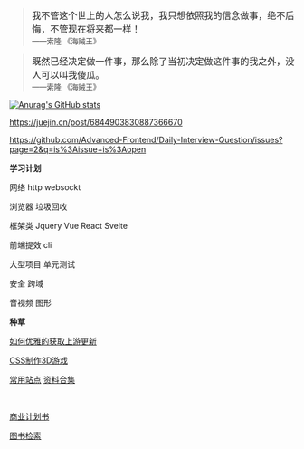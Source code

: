 
> <font color=#222 size=3>我不管这个世上的人怎么说我，我只想依照我的信念做事，绝不后悔，不管现在将来都一样！</font> <br />
> <font color=#444 size=2>——索隆 《海贼王》</font> <br />

> <font color=#222 size=3>既然已经决定做一件事，那么除了当初决定做这件事的我之外，没人可以叫我傻瓜。</font> <br />
> <font color=#444 size=2>——索隆 《海贼王》</font> <br />



[![Anurag's GitHub stats](https://github-readme-stats.vercel.app/api?username=JustReactY)](https://github.com/anuraghazra/github-readme-stats)



https://juejin.cn/post/6844903830887366670

https://github.com/Advanced-Frontend/Daily-Interview-Question/issues?page=2&q=is%3Aissue+is%3Aopen



**学习计划**

网络
http
websockt

浏览器
垃圾回收


框架类
Jquery
Vue
React
Svelte

前端提效
cli

大型项目
单元测试

安全
跨域


音视频
图形




**种草**

[如何优雅的获取上游更新](https://github.com/selfteaching/the-craft-of-selfteaching/issues/67)

[CSS制作3D游戏](https://mp.weixin.qq.com/s/tfwmyk9sFRSRcWqw4mjEkg)

[常用站点](https://blog.emotionl.fun/page/websites/)
[资料合集](https://www.notion.so/ec64daa4cc664e17a885633d414e3bee?v=04a8f92657f742c994273038733f972b)

<br />


[商业计划书](https://zhuanlan.zhihu.com/p/409365164)



[图书检索](https://zhuanlan.zhihu.com/p/376502491)


